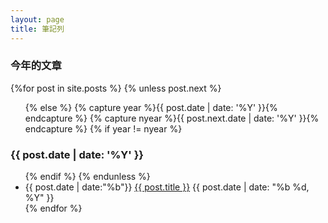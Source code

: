 ```yaml
---
layout: page
title: 筆記列
---
```


<section id="archive">
  <h3>今年的文章</h3>
  {%for post in site.posts %}
    {% unless post.next %}
      <ul class="post-list">
    {% else %}
      {% capture year %}{{ post.date | date: '%Y' }}{% endcapture %}
      {% capture nyear %}{{ post.next.date | date: '%Y' }}{% endcapture %}
      {% if year != nyear %}
        </ul>
        <h3>{{ post.date | date: '%Y' }}</h3>
        <ul class="post-list">
      {% endif %}
    {% endunless %}
      <li>{{ post.date | date:"%b"}} <a href="{{ site.baseurl }}{{ post.url }}">{{ post.title }}<span class="entry-date"><time datetime="{{ post.date | date_to_xmlschema }}"></time></span></a> {{ post.date | date: "%b %d, %Y" }}</li>
  {% endfor %}
  </ul>
</section>

